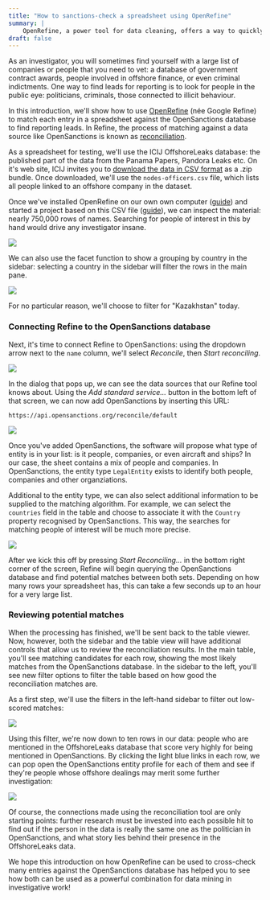 ```yaml
---
title: "How to sanctions-check a spreadsheet using OpenRefine"
summary: |
    OpenRefine, a power tool for data cleaning, offers a way to quickly check hundreds or thousands of names against the OpenSanctions database to find the ones that might be persons of interest in an investigation.
draft: false
---
```


As an investigator, you will sometimes find yourself with a large list of companies or people that you need to vet: a database of government contract awards, people involved in offshore finance, or even criminal indictments. One way to find leads for reporting is to look for people in the public eye: politicians, criminals, those connected to illicit behaviour.

In this introduction, we'll show how to use [OpenRefine](https://openrefine.org/) (née Google Refine) to match each entry in a spreadsheet against the OpenSanctions database to find reporting leads. In Refine, the process of matching against a data source like OpenSanctions is known as [reconciliation](https://docs.openrefine.org/manual/reconciling).

As a spreadsheet for testing, we'll use the ICIJ OffshoreLeaks database: the published part of the data from the Panama Papers, Pandora Leaks etc. On it's web site, ICIJ invites you to [download the data in CSV format](https://offshoreleaks.icij.org/pages/database) as a .zip bundle. Once downloaded, we'll use the `nodes-officers.csv` file, which lists all people linked to an offshore company in the dataset.

Once we've installed OpenRefine on our own own computer ([guide](https://docs.openrefine.org/manual/installing)) and started a project based on this CSV file ([guide](https://docs.openrefine.org/manual/starting)), we can inspect the material: nearly 750,000 rows of names. Searching for people of interest in this by hand would drive any investigator insane. 

<a href="https://assets.pudo.org/opensanctions/images/openrefine/overview.png">
    <img class="img-fluid" src="https://assets.pudo.org/opensanctions/images/openrefine/overview.png">
</a>

We can also use the facet function to show a grouping by country in the sidebar: selecting a country in the sidebar will filter the rows in the main pane.

<a href="https://assets.pudo.org/opensanctions/images/openrefine/country-facet.png">
    <img class="img-fluid" src="https://assets.pudo.org/opensanctions/images/openrefine/country-facet.png">
</a>

For no particular reason, we'll choose to filter for "Kazakhstan" today.

### Connecting Refine to the OpenSanctions database

Next, it's time to connect Refine to OpenSanctions: using the dropdown arrow next to the `name` column, we'll select *Reconcile*, then *Start reconciling*.

<a href="https://assets.pudo.org/opensanctions/images/openrefine/start-reconciling.png">
    <img class="img-fluid" src="https://assets.pudo.org/opensanctions/images/openrefine/start-reconciling.png">
</a>

In the dialog that pops up, we can see the data sources that our Refine tool knows about. Using the *Add standard service...* button in the bottom left of that screen, we can now add OpenSanctions by inserting this URL:

```
https://api.opensanctions.org/reconcile/default
```

<a href="https://assets.pudo.org/opensanctions/images/openrefine/add-service.png">
    <img class="img-fluid" src="https://assets.pudo.org/opensanctions/images/openrefine/add-service.png">
</a>

Once you've added OpenSanctions, the software will propose what type of entity is in your list: is it people, companies, or even aircraft and ships? In our case, the sheet contains a mix of people and companies. In OpenSanctions, the entity type `LegalEntity` exists to identify both people, companies and other organziations.

Additional to the entity type, we can also select additional information to be supplied to the matching algorithm. For example, we can select the `countries` field in the table and choose to associate it with the `Country` property recognised by OpenSanctions. This way, the searches for matching people of interest will be much more precise.

<a href="https://assets.pudo.org/opensanctions/images/openrefine/extra-props.png">
    <img class="img-fluid" src="https://assets.pudo.org/opensanctions/images/openrefine/extra-props.png">
</a>

After we kick this off by pressing *Start Reconciling...* in the bottom right corner of the screen, Refine will begin querying the OpenSanctions database and find potential matches between both sets. Depending on how many rows your spreadsheet has, this can take a few seconds up to an hour for a very large list.

### Reviewing potential matches

When the processing has finished, we'll be sent back to the table viewer. Now, however, both the sidebar and the table view will have additional controls that allow us to review the reconciliation results. In the main table, you'll see matching candidates for each row, showing the most likely matches from the OpenSanctions database. In the sidebar to the left, you'll see new filter options to filter the table based on how good the reconciliation matches are.

As a first step, we'll use the filters in the left-hand sidebar to filter out low-scored matches:

<a href="https://assets.pudo.org/opensanctions/images/openrefine/score-filter.png">
    <img class="img-fluid" src="https://assets.pudo.org/opensanctions/images/openrefine/score-filter.png">
</a>

Using this filter, we're now down to ten rows in our data: people who are mentioned in the OffshoreLeaks database that score very highly for being mentioned in OpenSanctions. By clicking the light blue links in each row, we can pop open the OpenSanctions entity profile for each of them and see if they're people whose offshore dealings may merit some further investigation:

<a href="https://assets.pudo.org/opensanctions/images/openrefine/entity-link.png">
    <img class="img-fluid" src="https://assets.pudo.org/opensanctions/images/openrefine/entity-link.png">
</a>

Of course, the connections made using the reconciliation tool are only starting points: further research must be invested into each possible hit to find out if the person in the data is really the same one as the politician in OpenSanctions, and what story lies behind their presence in the OffshoreLeaks data.

We hope this introduction on how OpenRefine can be used to cross-check many entries against the OpenSanctions database has helped you to see how both can be used as a powerful combination for data mining in investigative work!